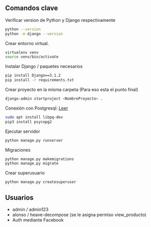 ## Comandos clave

Verificar version de Python y Django respectivamente
```bash
python --version
python -m django --version
```

Crear entorno virtual.
```bash
virtualenv venv
source venv/bin/activate
 ```

Instalar Django / paquetes necesarios
```bash
pip install Django==3.1.2
pip install -r requirements.txt
```

Crear proyecto en la misma carpeta (Para eso esta el punto final) 
```bash
django-admin startproject <NombreProyecto> .
```
Conexión con Postgresql: [Leer](https://cosasdedevs.com/posts/como-conectar-una-base-de-datos-postgresql-con-django/)
```bash
sudo apt install libpq-dev
pip3 install psycopg2
```

Ejecutar servidor
```bash
python manage.py runserver
```

Migraciones
```bash
python manage.py makemigrations
python manage.py migrate
```

Crear superusuario
```bash
python manage.py createsuperuser
```

## Usuarios

* admin / admin123
* alonso / heave-decompose  (se le asigna permiso view_producto) 
* Auth mediante Facebook
